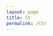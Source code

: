 ```yaml
---
layout: page
title: CV
permalink: /CV/
---
```


<object data="https://raw.githubusercontent.com/eagmon/eagmon.github.io/master/files/Agmon_CV.pdf" width="1000" height="1000" type='application/pdf'/>
